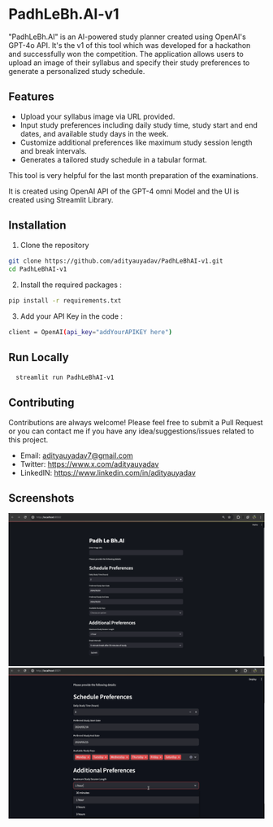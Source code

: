 # PadhLeBh.AI-v1


"PadhLeBh.AI" is an AI-powered study planner created using OpenAI's GPT-4o API. It's the v1 of this tool which was developed for a hackathon and successfully won the competition. The application allows users to upload an image of their syllabus and specify their study preferences to generate a personalized study schedule.

## Features

- Upload your syllabus image via URL provided.
- Input study preferences including daily study time, study start and end dates, and available study days in the week.
- Customize additional preferences like maximum study session length and break intervals.
- Generates a tailored study schedule in a tabular format.

This tool is very helpful for the last month preparation of the examinations.

It is created using OpenAI API of the GPT-4 omni Model and the UI is created using Streamlit Library.




## Installation

1. Clone the repository

```bash
git clone https://github.com/adityauyadav/PadhLeBhAI-v1.git
cd PadhLeBhAI-v1
```

2. Install the required packages :
```bash
pip install -r requirements.txt
```

3. Add your API Key in the code :
```bash
client = OpenAI(api_key="addYourAPIKEY here")
```


## Run Locally

```bash
  streamlit run PadhLeBhAI-v1
```


## Contributing

Contributions are always welcome!
Please feel free to submit a Pull Request or you can contact me if you have any idea/suggestions/issues related to this project.

- Email: adityauyadav7@gmail.com
- Twitter: https://www.x.com/adityauyadav
- LinkedIN: https://www.linkedin.com/in/adityauyadav
 


## Screenshots

![App Screenshot](Screenshot-1.png)
![App Screenshot](Screenshot-2.png)
